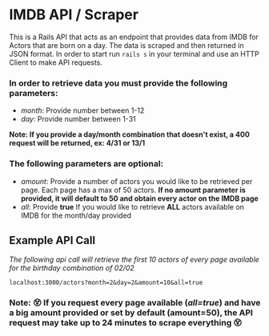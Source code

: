 # IMDB API / Scraper

This is a Rails API that acts as an endpoint that provides data from IMDB for Actors that are born on a day. The data is scraped and then returned in JSON format. In order to start run `rails s` in your terminal and use an HTTP Client to make API requests.

### In order to retrieve data you must provide the following parameters:
- *month*: Provide number between 1-12
- *day*: Provide number between 1-31

**Note: If you provide a day/month combination that doesn't exist, a 400 request will be returned, ex: 4/31 or 13/1**

### The following parameters are optional:
- *amount*: Provide a number of actors you would like to be retrieved per page. Each page has a max of 50 actors. **If no amount parameter is provided, it will default to 50 and obtain every actor on the IMDB page**
- *all*: Provide **true** If you would like to retrieve **ALL** actors available on IMDB for the month/day provided

## Example API Call
*The following api call will retrieve the first 10 actors of every page available for the birthday combination of 02/02*

`localhost:3000/actors?month=2&day=2&amount=10&all=true`

### **Note: 😵 If you request every page available (*all=true*) and have a big amount provided or set by default (amount=50), the API request may take up to 24 minutes to scrape everything 😵**
